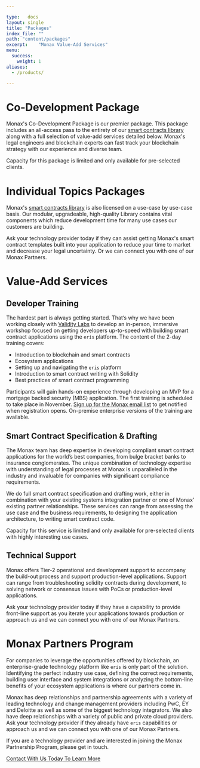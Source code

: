 ```yaml
---

type:   docs
layout: single
title: "Packages"
index_file: ""
path: "content/packages"
excerpt:    "Monax Value-Add Services"
menu:
  success:
    weight: 1
aliases:
  - /products/

---
```


# Co-Development Package

Monax's Co-Development Package is our premier package. This package includes an all-access pass to the entirety of our [smart contracts library](/library) along with a full selection of value-add services detailed below. Monax's legal engineers and blockchain experts can fast track your blockchain strategy with our experience and diverse team.

Capacity for this package is limited and only available for pre-selected clients.

# Individual Topics Packages

Monax's [smart contracts library](/library) is also licensed on a use-case by use-case basis. Our modular, upgradeable, high-quality Library contains vital components which reduce development time for many use cases our customers are building.

Ask your technology provider today if they can assist getting Monax's smart contract templates built into your application to reduce your time to market and decrease your legal uncertainty. Or we can connect you with one of our Monax Partners.

# Value-Add Services

## Developer Training

The hardest part is always getting started. That’s why we have been working closely with [Validity Labs](https://validitylabs.org/) to develop an in-person, immersive workshop focused on getting developers up-to-speed with building smart contract applications using the `eris` platform. The content of the 2-day training covers:

* Introduction to blockchain and smart contracts
* Ecosystem applications
* Setting up and navigating the `eris` platform
* Introduction to smart contract writing with Solidity
* Best practices of smart contract programming

Participants will gain hands-on experience through developing an MVP for a mortgage backed security (MBS) application. The first training is scheduled to take place in November. <a href="#" class="newsletter-signup">Sign up for the Monax email list</a> to get notified when registration opens. On-premise enterprise versions of the training are available.

## Smart Contract Specification & Drafting

The Monax team has deep expertise in developing compliant smart contract applications for the world’s best companies, from bulge bracket banks to insurance conglomerates. The unique combination of technology expertise with understanding of legal processes at Monax is unparalleled in the industry and invaluable for companies with significant compliance requirements.

We do full smart contract specification and drafting work, either in combination with your existing systems integration partner or one of Monax’ existing partner relationships. These services can range from assessing the use case and the business requirements, to designing the application architecture, to writing smart contract code.

Capacity for this service is limited and only available for pre-selected clients with highly interesting use cases.

## Technical Support

Monax offers Tier-2 operational and development support to accompany the build-out process and support production-level applications. Support can range from troubleshooting solidity contracts during development, to solving network or consensus issues with PoCs or production-level applications.

Ask your technology provider today if they have a capability to provide front-line support as you iterate your applications towards production or approach us and we can connect you with one of our Monax Partners.

# Monax Partners Program

For companies to leverage the opportunities offered by blockchain, an enterprise-grade technology platform like `eris` is only part of the solution. Identifying the perfect industry use case, defining the correct requirements, building user interface and system integrations or analyzing the bottom-line benefits of your ecosystem applications is where our partners come in.

Monax has deep relationships and partnership agreements with a variety of leading technology and change management providers including PwC, EY and Deloitte as well as some of the biggest technology integrators. We also have deep relationships with a variety of public and private cloud providers. Ask your technology provider if they already have `eris` capabilities or approach us and we can connect you with one of our Monax Partners.

If you are a technology provider and are interested in joining the Monax Partnership Program, please get in touch.

<a class="action-big" href="mailto:contact@erisindustries.com">Contact With Us Today To Learn More</a>
